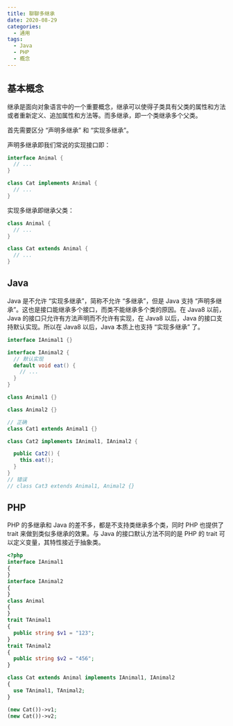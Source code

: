 ```yaml
---
title: 聊聊多继承
date: 2020-08-29
categories:
  - 通用
tags:
  - Java
  - PHP
  - 概念
---
```


## 基本概念

继承是面向对象语言中的一个重要概念，继承可以使得子类具有父类的属性和方法或者重新定义、追加属性和方法等。而多继承，即一个类继承多个父类。

首先需要区分 “声明多继承” 和 “实现多继承”。

声明多继承即我们常说的实现接口即：

```java
interface Animal {
  // ...
}

class Cat implements Animal {
  // ...
}
```

实现多继承即继承父类：

```java
class Animal {
  // ...
}

class Cat extends Animal {
  // ...
}
```

## Java

Java 是不允许 “实现多继承”，简称不允许 “多继承”，但是 Java 支持 “声明多继承”。这也是接口能继承多个接口，而类不能继承多个类的原因。在 Java8 以前，Java 的接口只允许有方法声明而不允许有实现，在 Java8 以后，Java 的接口支持默认实现。所以在 Java8 以后，Java 本质上也支持 “实现多继承” 了。

```java
interface IAnimal1 {}

interface IAnimal2 {
  // 默认实现
  default void eat() {
    // ...
  }
}

class Animal1 {}

class Animal2 {}

// 正确
class Cat1 extends Animal1 {}

class Cat2 implements IAnimal1, IAnimal2 {

  public Cat2() {
    this.eat();
  }
}
// 错误
// class Cat3 extends Animal1, Animal2 {}
```

## PHP

PHP 的多继承和 Java 的差不多，都是不支持类继承多个类，同时 PHP 也提供了 trait 来做到类似多继承的效果。与 Java 的接口默认方法不同的是 PHP 的 trait 可以定义变量，其特性接近于抽象类。

```php
<?php
interface IAnimal1
{
}
interface IAnimal2
{
}
class Animal
{
}
trait TAnimal1
{
  public string $v1 = "123";
}
trait TAnimal2
{
  public string $v2 = "456";
}

class Cat extends Animal implements IAnimal1, IAnimal2
{
  use TAnimal1, TAnimal2;
}

(new Cat())->v1;
(new Cat())->v2;
```
